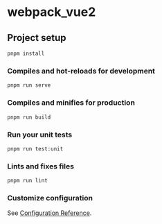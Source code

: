 # webpack_vue2

## Project setup

```
pnpm install
```

### Compiles and hot-reloads for development

```
pnpm run serve
```

### Compiles and minifies for production

```
pnpm run build
```

### Run your unit tests

```
pnpm run test:unit
```

### Lints and fixes files

```
pnpm run lint
```

### Customize configuration

See [Configuration Reference](https://cli.vuejs.org/config/).
